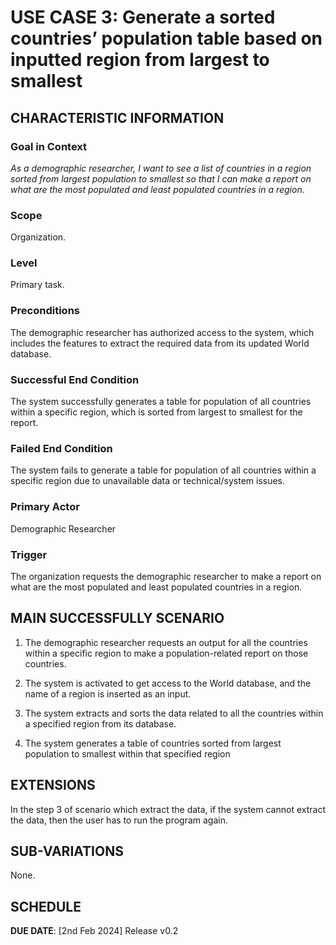 # USE CASE 3: Generate a sorted countries’ population table based on inputted region from largest to smallest

## CHARACTERISTIC INFORMATION

### Goal in Context

*As a demographic researcher, I want to see a list of countries in a region sorted from largest population to smallest so that I can make a report on what are the most populated and least populated countries in a region.*

### Scope

Organization.

### Level

Primary task.

### Preconditions

The demographic researcher has authorized access to the system, which includes the features to extract the required data from its updated World database.

### Successful End Condition

The system successfully generates a table for population of all countries within a specific region, which is sorted from largest to smallest for the report.

### Failed End Condition

The system fails to generate a table for population of all countries within a specific region due to unavailable data or technical/system issues.

### Primary Actor

Demographic Researcher

### Trigger

The organization requests the demographic researcher to make a report on what are the most populated and least populated countries in a region.


## MAIN SUCCESSFULLY SCENARIO

1. The demographic researcher requests an output for all the countries within a specific region to make a population-related report on those countries.

2. The system is activated to get access to the World database, and the name of a region is inserted as an input.

3. The system extracts and sorts the data related to all the countries within a specified region from its database.

4. The system generates a table of countries sorted from largest population to smallest within that specified region



## EXTENSIONS

In the step 3 of scenario which extract the data, if the system cannot extract the data, then the user has to run the program again.    

## SUB-VARIATIONS

None.

## SCHEDULE

**DUE DATE**: [2nd Feb 2024] Release v0.2 